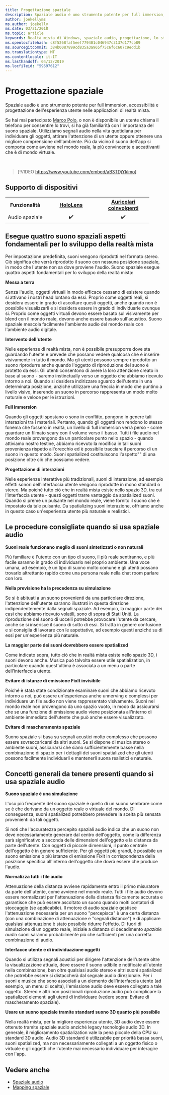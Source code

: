 ```yaml
---
title: Progettazione spaziale
description: Spaziale audio è uno strumento potente per full immersion, accessibilità e progettazione dell'esperienza utente nelle applicazioni di realtà mista.
author: joekellyms
ms.author: joekelly
ms.date: 03/21/2018
ms.topic: article
keywords: Realtà mista di Windows, spaziale audio, progettazione, lo stile
ms.openlocfilehash: c8f5268faf5eef779401c046947c3137d177cb89
ms.sourcegitcommit: 384b0087899cd835a3a965f75c6f6c607c9edd1b
ms.translationtype: MT
ms.contentlocale: it-IT
ms.lasthandoff: 04/12/2019
ms.locfileid: "59597612"
---
```

# <a name="spatial-sound-design"></a>Progettazione spaziale

Spaziale audio è uno strumento potente per full immersion, accessibilità e progettazione dell'esperienza utente nelle applicazioni di realtà mista.

Se hai mai partecipato [Marco Polo](https://en.wikipedia.org/wiki/Marco_Polo_(game)), o non è disponibile un utente chiama il telefono per consentire lo trovi, si ha già familiarità con l'importanza del suono spaziale. Utilizziamo segnali audio nella vita quotidiana per individuare gli oggetti, attirare l'attenzione di un utente oppure ottenere una migliore comprensione dell'ambiente. Più da vicino il suono dell'app si comporta come avviene nel mondo reale, la più convincente e accattivanti che è di mondo virtuale.

<br>

> [!VIDEO https://www.youtube.com/embed/aB3TDjYklmo]

## <a name="device-support"></a>Supporto di dispositivi

<table>
<tr>
<th>Funzionalità</th><th style="width:150px"> <a href="hololens-hardware-details.md">HoloLens</a></th><th style="width:150px"> <a href="immersive-headset-hardware-details.md">Auricolari coinvolgenti</a></th>
</tr><tr>
<td> Audio spaziale</td><td style="text-align: center;"> ✔️</td><td style="text-align: center;"> ✔️</td>
</tr>
</table>

## <a name="four-key-things-spatial-sound-does-for-mixed-reality-development"></a>Esegue quattro suono spaziali aspetti fondamentali per lo sviluppo della realtà mista

Per impostazione predefinita, suoni vengono riprodotti nel formato stereo. Ciò significa che verrà riprodotto il suono con nessuna posizione spaziale, in modo che l'utente non sa dove proviene l'audio. Suono spaziale esegue quattro aspetti fondamentali per lo sviluppo della realtà mista:

**Messa a terra**

Senza l'audio, oggetti virtuali in modo efficace cessano di esistere quando si attivano i nostri head lontano da essi. Proprio come oggetti reali, si desidera essere in grado di ascoltare questi oggetti, anche quando non è possibile visualizzarli e si desidera essere in grado di individuarle ovunque si. Proprio come oggetti virtuali devono essere basato sul visivamente per blend con il mondo reale, devono anche essere basato sull'acustico. Suono spaziale mescola facilmente l'ambiente audio del mondo reale con l'ambiente audio digitale.

**Intervento dell'utente**

Nelle esperienze di realtà mista, non è possibile presupporre dove sta guardando l'utente e prevede che possano vedere qualcosa che è inserire visivamente in tutto il mondo. Ma gli utenti possono sempre riprodotto un suono riprodurre anche quando l'oggetto di riproduzione del suono è protetto da essi. Gli utenti consentono di avere la loro attenzione creato in base al suono - saremo instinctually verso un oggetto che abbiamo ricevuto intorno a noi. Quando si desidera indirizzare sguardo dell'utente in una determinata posizione, anziché utilizzare una freccia in modo che puntino a livello visivo, inserendo un suono in percorso rappresenta un modo molto naturale e veloce per le istruzioni.

**Full immersion**

Quando gli oggetti spostano o sono in conflitto, pongono in genere tali interazioni tra i materiali. Pertanto, quando gli oggetti non rendono lo stesso fonema che fossero in realtà, un livello di full immersion verrà perso - come guardare un filmato scary con il volume verso il basso. Tutti i file audio nel mondo reale provengono da un particolare punto nello spazio - quando attiviamo nostro testine, abbiamo ricevuto la modifica in tali suoni provenienza rispetto all'orecchio ed è possibile tracciare il percorso di un suono in questo modo. Suoni spatialized costituiscono l'aspetto"" di una posizione oltre ciò che possiamo vedere.

**Progettazione di interazioni**

Nelle esperienze interattive più tradizionali, suoni di interazione, ad esempio effetti sonori dell'interfaccia utente vengono riprodotte in mono standard o stereo. Ma poiché tutto ciò che in realtà mista esiste nello spazio 3D, tra cui l'interfaccia utente - questi oggetti trarre vantaggio da spatialized suoni. Quando si preme un pulsante nel mondo reale, viene fornito il suono che è impostato da tale pulsante. Da spatializing suoni interazione, offriamo anche in questo caso un'esperienza utente più naturale e realistici.

## <a name="best-practices-when-using-spatial-sound"></a>Le procedure consigliate quando si usa spaziale audio

**Suoni reale funzionano meglio di suoni sintetizzati o non naturali**

Più familiare è l'utente con un tipo di suono, il più reale sentiranno, e più facile saranno in grado di individuarlo nel proprio ambiente. Una voce umana, ad esempio, è un tipo di suono molto comune e gli utenti possano trovarlo altrettanto rapido come una persona reale nella chat room parlare con loro.

**Nella previsione ha la precedenza su simulazione**

Se si è abituati a un suono provenienti da una particolare direzione, l'attenzione dell'utente saranno illustrati in questa direzione indipendentemente dalla segnali spaziale. Ad esempio, la maggior parte dei casi che abbiamo ricevuto volatili, sono di sopra di Stati Uniti. La riproduzione del suono di uccelli potrebbe provocare l'utente da cercare, anche se si inserisce il suono di sotto di essi. Si tratta in genere confusione e si consiglia di lavorare con le aspettative, ad esempio questi anziché su di essi per un'esperienza più naturale.

**La maggior parte dei suoni dovrebbero essere spatialized**

Come indicato sopra, tutto ciò che in realtà mista esiste nello spazio 3D, i suoni devono anche. Musica può talvolta essere utile spatialization, in particolare quando quest'ultima è associata a un menu o parte dell'interfaccia utente.

**Evitare di istanze di emissione FixIt invisibile**

Poiché è stata state condizionate esaminare suoni che abbiamo ricevuto intorno a noi, può essere un'esperienza anche unnerving e complessi per individuare un file audio non viene rappresentato visivamente. Suoni nel mondo reale non provengono da uno spazio vuoto, in modo da assicurarsi che se una funzione di emissione audio viene posizionata all'interno di ambiente immediato dell'utente che può anche essere visualizzato.

**Evitare di mascheramento spaziale**

Suono spaziale si basa su segnali acustici molto complesso che possono essere sovraccaricarsi da altri suoni. Se si dispone di musica stereo o ambiente suoni, assicurarsi che siano sufficientemente basse nella combinazione di spazio per i dettagli dei suoni spatialized che gli utenti possono facilmente individuarli e mantenerli suona realistici e naturale.

## <a name="general-concepts-to-keep-in-mind-when-using-spatial-sound"></a>Concetti generali da tenere presenti quando si usa spaziale audio

**Suono spaziale è una simulazione**

L'uso più frequente del suono spaziale è quello di un suono sembrare come se è che derivano da un oggetto reale o virtuale del mondo. Di conseguenza, suoni spatialized potrebbero prevedere la scelta più sensata provenienti da tali oggetti.

Si noti che l'accuratezza percepito spaziali audio indica che un suono non deve necessariamente generare dal centro dell'oggetto, come la differenza sarà significativo a seconda delle dimensioni dell'oggetto e la distanza da parte dell'utente. Con oggetti di piccole dimensioni, il punto centrale dell'oggetto è in genere sufficiente. Per gli oggetti più grandi, è possibile un suono emissione o più istanze di emissione FixIt in corrispondenza della posizione specifica all'interno dell'oggetto che dovrà essere che produce l'audio.

**Normalizza tutti i file audio**

Attenuazione della distanza avviene rapidamente entro il primo misuratore da parte dell'utente, come avviene nel mondo reale. Tutti i file audio devono essere normalizzati per l'attenuazione della distanza fisicamente accurata e garantisce che può essere ascoltato un suono quando molti contatori di stoccaggio (se applicabile). Il motore di audio spaziale gestisce l'attenuazione necessaria per un suono "percepisca" è una certa distanza (con una combinazione di attenuazione e "segnali distance") e di applicare qualsiasi attenuazione è stato possibile ridurre l'effetto. Di fuori di simulazione di un oggetto reale, iniziale a distanza di decadimento *spaziale audio* suoni saranno probabilmente più che sufficienti per una corretta combinazione di audio.

**Interfacce utente e di individuazione oggetti**

Quando si utilizza segnali acustici per dirigere l'attenzione dell'utente oltre la visualizzazione attuale, deve essere il suono udibile e notificate all'utente nella combinazione, ben oltre qualsiasi audio stereo e altri suoni spatialized che potrebbe essere si distaccherà dal segnale audio direzionale. Per i suoni e musica che sono associati a un elemento dell'interfaccia utente (ad esempio, un menu di scelta), l'emissione audio deve essere collegato a tale oggetto. Stereo e altri non posizionali riproduzione audio può complicare la spatialized elementi agli utenti di individuare (vedere sopra: Evitare di mascheramento spaziale).

**Usare un suono spaziale tramite standard suono 3D quanto più possibile**

Nella realtà mista, per la migliore esperienza utente, 3D audio deve essere ottenuto tramite spaziale audio anziché legacy tecnologie audio 3D. In generale, il miglioramento spatialization vale la pena piccole della CPU su standard 3D audio. Audio 3D standard è utilizzabile per priorità bassa suoni, suoni spatialized, ma non necessariamente collegati a un oggetto fisico o virtuale e gli oggetti che l'utente mai necessario individuare per interagire con l'app.

## <a name="see-also"></a>Vedere anche
* [Spaziale audio](spatial-sound.md)
* [Mapping spaziale](spatial-mapping.md)
